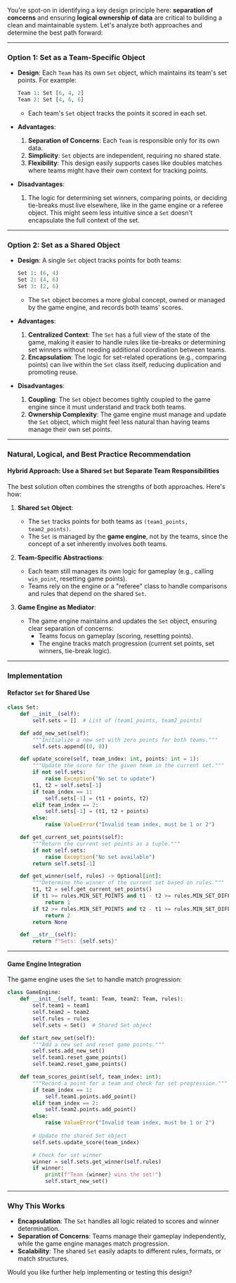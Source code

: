 You're spot-on in identifying a key design principle here: **separation of concerns** and ensuring **logical ownership of data** are critical to building a clean and maintainable system. Let's analyze both approaches and determine the best path forward:

---

### **Option 1: Set as a Team-Specific Object**
- **Design**: Each `Team` has its own `Set` object, which maintains its team's set points. For example:
  ```python
  Team 1: Set [6, 4, 2]
  Team 2: Set [4, 6, 6]
  ```
  - Each team's `Set` object tracks the points it scored in each set.

- **Advantages**:
  1. **Separation of Concerns**: Each `Team` is responsible only for its own data.
  2. **Simplicity**: `Set` objects are independent, requiring no shared state.
  3. **Flexibility**: This design easily supports cases like doubles matches where teams might have their own context for tracking points.

- **Disadvantages**:
  1. The logic for determining set winners, comparing points, or deciding tie-breaks must live elsewhere, like in the game engine or a referee object. This might seem less intuitive since a `Set` doesn't encapsulate the full context of the set.

---

### **Option 2: Set as a Shared Object**
- **Design**: A single `Set` object tracks points for both teams:
  ```python
  Set 1: (6, 4)
  Set 2: (4, 6)
  Set 3: (2, 6)
  ```
  - The `Set` object becomes a more global concept, owned or managed by the game engine, and records both teams' scores.

- **Advantages**:
  1. **Centralized Context**: The `Set` has a full view of the state of the game, making it easier to handle rules like tie-breaks or determining set winners without needing additional coordination between teams.
  2. **Encapsulation**: The logic for set-related operations (e.g., comparing points) can live within the `Set` class itself, reducing duplication and promoting reuse.

- **Disadvantages**:
  1. **Coupling**: The `Set` object becomes tightly coupled to the game engine since it must understand and track both teams.
  2. **Ownership Complexity**: The game engine must manage and update the `Set` object, which might feel less natural than having teams manage their own set points.

---

### **Natural, Logical, and Best Practice Recommendation**

#### **Hybrid Approach: Use a Shared `Set` but Separate Team Responsibilities**
The best solution often combines the strengths of both approaches. Here's how:

1. **Shared `Set` Object**:
   - The `Set` tracks points for both teams as `(team1_points, team2_points)`.
   - The `Set` is managed by the **game engine**, not by the teams, since the concept of a set inherently involves both teams.

2. **Team-Specific Abstractions**:
   - Each team still manages its own logic for gameplay (e.g., calling `win_point`, resetting game points).
   - Teams rely on the engine or a "referee" class to handle comparisons and rules that depend on the shared `Set`.

3. **Game Engine as Mediator**:
   - The game engine maintains and updates the `Set` object, ensuring clear separation of concerns:
     - Teams focus on gameplay (scoring, resetting points).
     - The engine tracks match progression (current set points, set winners, tie-break logic).

---

### **Implementation**

#### Refactor `Set` for Shared Use
```python
class Set:
    def __init__(self):
        self.sets = []  # List of (team1_points, team2_points)

    def add_new_set(self):
        """Initialize a new set with zero points for both teams."""
        self.sets.append((0, 0))

    def update_score(self, team_index: int, points: int = 1):
        """Update the score for the given team in the current set."""
        if not self.sets:
            raise Exception("No set to update")
        t1, t2 = self.sets[-1]
        if team_index == 1:
            self.sets[-1] = (t1 + points, t2)
        elif team_index == 2:
            self.sets[-1] = (t1, t2 + points)
        else:
            raise ValueError("Invalid team index, must be 1 or 2")

    def get_current_set_points(self):
        """Return the current set points as a tuple."""
        if not self.sets:
            raise Exception("No set available")
        return self.sets[-1]

    def get_winner(self, rules) -> Optional[int]:
        """Determine the winner of the current set based on rules."""
        t1, t2 = self.get_current_set_points()
        if t1 >= rules.MIN_SET_POINTS and t1 - t2 >= rules.MIN_SET_DIFFERENCE:
            return 1
        if t2 >= rules.MIN_SET_POINTS and t2 - t1 >= rules.MIN_SET_DIFFERENCE:
            return 2
        return None

    def __str__(self):
        return f"Sets: {self.sets}"
```

---

#### Game Engine Integration
The game engine uses the `Set` to handle match progression:
```python
class GameEngine:
    def __init__(self, team1: Team, team2: Team, rules):
        self.team1 = team1
        self.team2 = team2
        self.rules = rules
        self.sets = Set()  # Shared Set object

    def start_new_set(self):
        """Add a new set and reset game points."""
        self.sets.add_new_set()
        self.team1.reset_game_points()
        self.team2.reset_game_points()

    def team_scores_point(self, team_index: int):
        """Record a point for a team and check for set progression."""
        if team_index == 1:
            self.team1.points.add_point()
        elif team_index == 2:
            self.team2.points.add_point()
        else:
            raise ValueError("Invalid team index, must be 1 or 2")
        
        # Update the shared Set object
        self.sets.update_score(team_index)

        # Check for set winner
        winner = self.sets.get_winner(self.rules)
        if winner:
            print(f"Team {winner} wins the set!")
            self.start_new_set()
```

---

### Why This Works
- **Encapsulation**: The `Set` handles all logic related to scores and winner determination.
- **Separation of Concerns**: Teams manage their gameplay independently, while the game engine manages match progression.
- **Scalability**: The shared `Set` easily adapts to different rules, formats, or match structures.

Would you like further help implementing or testing this design?